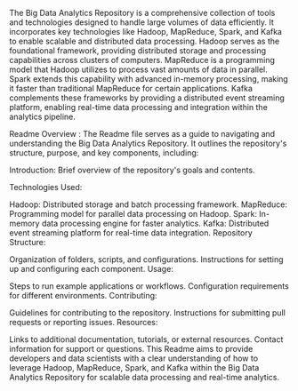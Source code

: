 The Big Data Analytics Repository is a comprehensive collection of tools and technologies designed to handle large volumes of data efficiently. It incorporates key technologies like Hadoop, MapReduce, Spark, and Kafka to enable scalable and distributed data processing. Hadoop serves as the foundational framework, providing distributed storage and processing capabilities across clusters of computers. MapReduce is a programming model that Hadoop utilizes to process vast amounts of data in parallel. Spark extends this capability with advanced in-memory processing, making it faster than traditional MapReduce for certain applications. Kafka complements these frameworks by providing a distributed event streaming platform, enabling real-time data processing and integration within the analytics pipeline.

Readme Overview :
The Readme file serves as a guide to navigating and understanding the Big Data Analytics Repository. It outlines the repository's structure, purpose, and key components, including:

Introduction: Brief overview of the repository's goals and contents.

Technologies Used:

Hadoop: Distributed storage and batch processing framework.
MapReduce: Programming model for parallel data processing on Hadoop.
Spark: In-memory data processing engine for faster analytics.
Kafka: Distributed event streaming platform for real-time data integration.
Repository Structure:

Organization of folders, scripts, and configurations.
Instructions for setting up and configuring each component.
Usage:

Steps to run example applications or workflows.
Configuration requirements for different environments.
Contributing:

Guidelines for contributing to the repository.
Instructions for submitting pull requests or reporting issues.
Resources:

Links to additional documentation, tutorials, or external resources.
Contact information for support or questions.
This Readme aims to provide developers and data scientists with a clear understanding of how to leverage Hadoop, MapReduce, Spark, and Kafka within the Big Data Analytics Repository for scalable data processing and real-time analytics.






